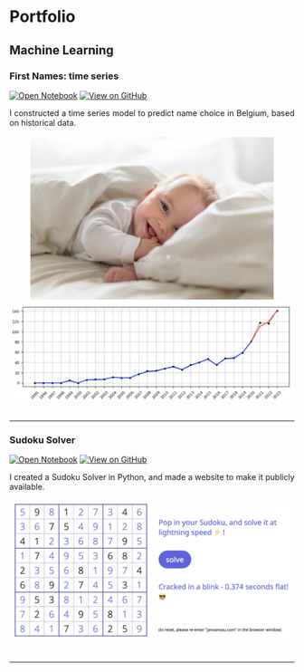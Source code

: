 # Portfolio

## Machine Learning

### First Names: time series

[![Open Notebook](https://img.shields.io/badge/Jupyter-Open_Notebook-blue?logo=Jupyter)](projects/detect-spam-nlp.html)
[![View on GitHub](https://img.shields.io/badge/GitHub-View_on_GitHub-blue?logo=GitHub)]([https://github.com/JanVanCau/first-names/blob/main/first-names-8.ipynb])

<div style="text-align: justify">I constructed a time series model to predict name choice in Belgium, based on historical data.</div>
<br>
<center><img src="images/baby.jpeg"/></center>
<center><img src="images/Ada.png"/></center>
<br>

---
### Sudoku Solver

[![Open Notebook](https://img.shields.io/badge/Jupyter-Open_Notebook-blue?logo=Jupyter)](projects/ames-house-price.html)
[![View on GitHub](https://img.shields.io/badge/GitHub-View_on_GitHub-blue?logo=GitHub)]([https://github.com/JanVanCau/sudoku])

<div style="text-align: justify">I created a Sudoku Solver in Python, and made a website to make it publicly available.</div>
<br>
<center><img src="images/sudoku.png"/></center>
<br>

---
